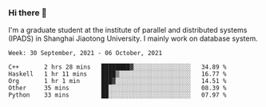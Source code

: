 ### Hi there 👋

I'm a graduate student at the institute of parallel and distributed systems (IPADS) in Shanghai Jiaotong University. I mainly work on database system.

<!--START_SECTION:waka-->
```text
Week: 30 September, 2021 - 06 October, 2021

C++       2 hrs 28 mins   ████████▓░░░░░░░░░░░░░░░░   34.89 % 
Haskell   1 hr 11 mins    ████▒░░░░░░░░░░░░░░░░░░░░   16.77 % 
Org       1 hr 1 min      ███▓░░░░░░░░░░░░░░░░░░░░░   14.51 % 
Other     35 mins         ██░░░░░░░░░░░░░░░░░░░░░░░   08.39 % 
Python    33 mins         ██░░░░░░░░░░░░░░░░░░░░░░░   07.97 % 
```
<!--END_SECTION:waka-->

<!--
**yqmmm/yqmmm** is a ✨ _special_ ✨ repository because its `README.md` (this file) appears on your GitHub profile.

Here are some ideas to get you started:

- 🔭 I’m currently working on ...
- 🌱 I’m currently learning ...
- 👯 I’m looking to collaborate on ...
- 🤔 I’m looking for help with ...
- 💬 Ask me about ...
- 📫 How to reach me: ...
- 😄 Pronouns: ...
- ⚡ Fun fact: ...
-->
